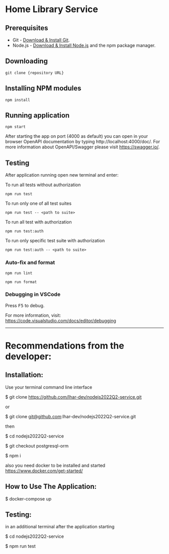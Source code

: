 # Home Library Service

## Prerequisites

- Git - [Download & Install Git](https://git-scm.com/downloads).
- Node.js - [Download & Install Node.js](https://nodejs.org/en/download/) and the npm package manager.

## Downloading

```
git clone {repository URL}
```

## Installing NPM modules

```
npm install
```

## Running application

```
npm start
```

After starting the app on port (4000 as default) you can open
in your browser OpenAPI documentation by typing http://localhost:4000/doc/.
For more information about OpenAPI/Swagger please visit https://swagger.io/.

## Testing

After application running open new terminal and enter:

To run all tests without authorization

```
npm run test
```

To run only one of all test suites

```
npm run test -- <path to suite>
```

To run all test with authorization

```
npm run test:auth
```

To run only specific test suite with authorization

```
npm run test:auth -- <path to suite>
```

### Auto-fix and format

```
npm run lint
```

```
npm run format
```

### Debugging in VSCode

Press <kbd>F5</kbd> to debug.

For more information, visit: https://code.visualstudio.com/docs/editor/debugging

***
# Recommendations from the developer:

## Installation:

Use your terminal command line interface

$ git clone https://github.com/Ihar-dev/nodejs2022Q2-service.git

or

$ git clone git@github.com:Ihar-dev/nodejs2022Q2-service.git

then

$ cd nodejs2022Q2-service

$ git checkout postgresql-orm

$ npm i

also you need docker to be installed and started
https://www.docker.com/get-started/

## How to Use The Application:

$ docker-compose up

## Testing:

in an additional terminal after the application starting

$ cd nodejs2022Q2-service

$ npm run test